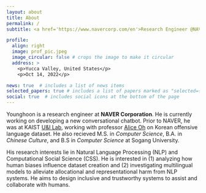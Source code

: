```yaml
---
layout: about
title: About
permalink: /
subtitle: <a href='https://www.navercorp.com/en'>Research Engineer @NAVER</a>

profile:
  align: right
  image: prof_pic.jpeg
  image_circular: false # crops the image to make it circular
  address: >
    <p>Yucca Valley, United States</p>
    <p>Oct 14, 2022</p>

news: true  # includes a list of news items
selected_papers: true # includes a list of papers marked as "selected={true}"
social: true  # includes social icons at the bottom of the page
---
```


Younghoon is a research engineer at **NAVER Corporation**. He is currently working on developing a new conversational chatbot. Prior to NAVER, he was at KAIST [U&I Lab](https://uilab.kr), working with professor [Alice Oh](https://aliceoh9.github.io) on Korean offensive language dataset. He also recieved M.S. in *Computer Science*, B.A. in *Chinese Culture*, and B.S in *Computer Science* at Sogang University.

His research interests lie in Natural Language Processing (NLP) and Computational Social Science (CSS). He is interested in (1) analyzing how human biases influence dataset creation and (2) investigating multilingual models to alleviate allocational and representational harm from NLP systems. He aims to design inclusive and trustworthy systems to assist and collaborate with humans.
